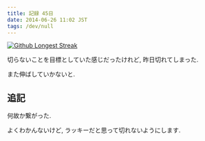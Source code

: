 ```yaml
---
title: 記録 45日
date: 2014-06-26 11:02 JST
tags: /dev/null
---
```


[![Github Longest Streak](/blog/2014/06/26/streak.png)](https://github.com/nna774)

切らないことを目標としていた感じだったけれど, 昨日切れてしまった.

また伸ばしていかないと.

## 追記
何故か繋がった.

よくわかんないけど, ラッキーだと思って切れないようにします.


